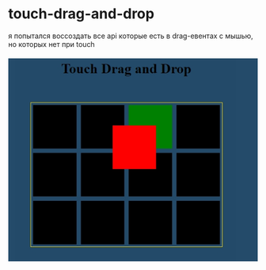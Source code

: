 # touch-drag-and-drop
я попытался воссоздать все api которые есть в drag-евентах с мышью, но которых нет при touch
<img src="cover.jpg" style="display: block; margin: 20px auto;">
